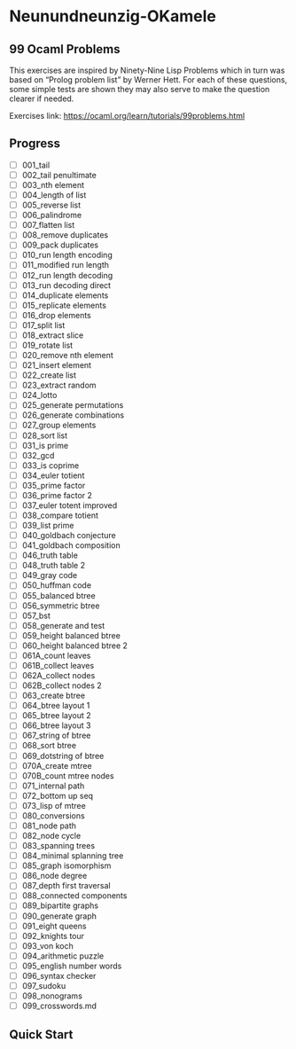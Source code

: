 # Neunundneunzig-OKamele

## 99 Ocaml Problems

This exercises are inspired by Ninety-Nine Lisp Problems which in turn was based on “Prolog problem list” by Werner Hett. For each of these questions, some simple tests are shown they may also serve to make the question clearer if needed.

Exercises link: https://ocaml.org/learn/tutorials/99problems.html

## Progress

- [ ] 001_tail
- [ ] 002_tail penultimate
- [ ] 003_nth element
- [ ] 004_length of list
- [ ] 005_reverse list
- [ ] 006_palindrome
- [ ] 007_flatten list
- [ ] 008_remove duplicates
- [ ] 009_pack duplicates
- [ ] 010_run length encoding
- [ ] 011_modified run length
- [ ] 012_run length decoding
- [ ] 013_run decoding direct
- [ ] 014_duplicate elements
- [ ] 015_replicate elements
- [ ] 016_drop elements
- [ ] 017_split list
- [ ] 018_extract slice
- [ ] 019_rotate list
- [ ] 020_remove nth element
- [ ] 021_insert element
- [ ] 022_create list
- [ ] 023_extract random
- [ ] 024_lotto
- [ ] 025_generate permutations
- [ ] 026_generate combinations
- [ ] 027_group elements
- [ ] 028_sort list
- [ ] 031_is prime
- [ ] 032_gcd
- [ ] 033_is coprime
- [ ] 034_euler totient
- [ ] 035_prime factor
- [ ] 036_prime factor 2
- [ ] 037_euler totent improved
- [ ] 038_compare totient
- [ ] 039_list prime
- [ ] 040_goldbach conjecture
- [ ] 041_goldbach composition
- [ ] 046_truth table
- [ ] 048_truth table 2
- [ ] 049_gray code
- [ ] 050_huffman code
- [ ] 055_balanced btree
- [ ] 056_symmetric btree
- [ ] 057_bst
- [ ] 058_generate and test
- [ ] 059_height balanced btree
- [ ] 060_height balanced btree 2
- [ ] 061A_count leaves
- [ ] 061B_collect leaves
- [ ] 062A_collect nodes
- [ ] 062B_collect nodes 2
- [ ] 063_create btree
- [ ] 064_btree layout 1
- [ ] 065_btree layout 2
- [ ] 066_btree layout 3
- [ ] 067_string of btree
- [ ] 068_sort btree
- [ ] 069_dotstring of btree
- [ ] 070A_create mtree
- [ ] 070B_count mtree nodes
- [ ] 071_internal path
- [ ] 072_bottom up seq
- [ ] 073_lisp of mtree
- [ ] 080_conversions
- [ ] 081_node path
- [ ] 082_node cycle
- [ ] 083_spanning trees
- [ ] 084_minimal splanning tree
- [ ] 085_graph isomorphism
- [ ] 086_node degree
- [ ] 087_depth first traversal
- [ ] 088_connected components
- [ ] 089_bipartite graphs
- [ ] 090_generate graph
- [ ] 091_eight queens
- [ ] 092_knights tour
- [ ] 093_von koch
- [ ] 094_arithmetic puzzle
- [ ] 095_english number words
- [ ] 096_syntax checker
- [ ] 097_sudoku
- [ ] 098_nonograms
- [ ] 099_crosswords.md

## Quick Start
